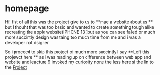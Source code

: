 # homepage
Hi! fist of all this was the project give to us to **mae a website about us ** but I thouht that was too basic and wanted to create something tough alike recreating the apple website(IPHONE 13 )but as you can see failed or much more succintly design was taing too much time from me and i was a developer not dsigner 

So i proceed to skip this project of much more succintly I say **Left this projewct here ** as i was reading up on difference between web app and website and leacture 9 invoked my curiosity
none the less here si the lin to the  [Project](https://cs50.harvard.edu/x/2023/psets/8/homepage/)   
